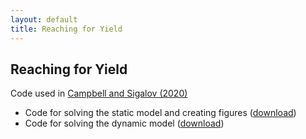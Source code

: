 ```yaml
---
layout: default
title: Reaching for Yield
---
```


## Reaching for Yield

Code used in [Campbell and Sigalov (2020)]({{site.url}}/papers/ReachingForYield.pdf)

* Code for solving the static model and creating figures ([download]({{site.url}}/code/generate_figures.nb))
* Code for solving the dynamic model ([download]({{site.url}}/code/func_dynamic_model.jl))
